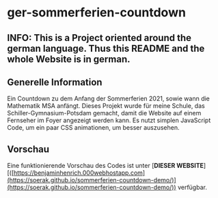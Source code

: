 # ger-sommerferien-countdown


## INFO: This is a Project oriented around the german language. Thus this README and the whole Website is in german.

## Generelle Information

Ein Countdown zu dem Anfang der Sommerferien 2021, sowie wann die Mathematik MSA anfängt. Dieses Projekt wurde für meine Schule, das Schiller-Gymnasium-Potsdam gemacht, damit die Website auf einem Fernseher im Foyer angezeigt werden kann. Es nutzt simplen JavaScript Code, um ein paar CSS animationen, um besser auszusehen.
 
## Vorschau

Eine funktionierende Vorschau des Codes ist unter [**DIESER WEBSITE**][([https://benjaminhenrich.000webhostapp.com](https://soerak.github.io/sommerferien-countdown-demo/)](https://soerak.github.io/sommerferien-countdown-demo/)) verfügbar.
